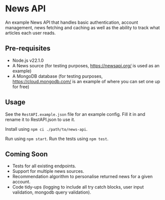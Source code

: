 # News API

An example News API that handles basic authentication, account management, news fetching and caching as well as the ability to track what articles each user reads.

## Pre-requisites

* Node.js v22.1.0
* A News source (for testing purposes, https://newsapi.org/ is used as an example)
* A MongoDB database (for testing purposes, https://cloud.mongodb.com/ is an example of where you can set one up for free)

## Usage
See the `RestAPI.example.json` file for an example config. Fill it in and rename it to RestAPI.json to use it.

Install using `npm ci ./path/to/news-api`.

Run using `npm start`.
Run the tests using `npm test`.

## Coming Soon
* Tests for all existing endpoints.
* Support for multiple news sources.
* Recommendation algorithm to personalise returned news for a given account.
* Code tidy-ups (logging to include all try catch blocks, user input validation, mongodb query validation).
